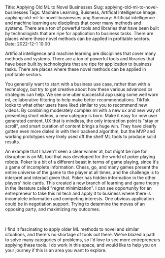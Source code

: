 Title: Applying Old ML to Novel Businesses
Slug: applying-old-ml-to-novel-businesses
Tags: Machine Learning, Buisness, Artifical Intelligence
Image: applying-old-ml-to-novel-businesses.png
Summary: Artificial intelligence and machine learning are disciplines that cover many methods and systems. There are a ton of powerful tools and libraries that have been built by technologists that are ripe for application to business tasks. There are places where these novel methods can be applied in profitable sectors.
Date: 2022-12-1 10:00

Artificial intelligence and machine learning are disciplines that cover many methods and systems. There are a ton of powerful tools and libraries that have been built by technologists that are ripe for application to business tasks. There are places where these novel methods can be applied in profitable sectors.

You generally want to start with a business use case, rather than with a technology, but try to get creative about how these various advanced cs strategies can help. We see one uber successful app using some well worn ml, collaborative filtering to help make better recommendations. TikTok looks to what other users have liked similar to you to recommend new videos. By combining moderately complex ml with a new ux and new way of presenting short videos, a new category is born. Make it easy for new user generated content, UX that is mindless, the only interaction point is "stay or scroll", and smart curation of content brings a huge win. They have clearly gotten even more dialed in with their backend algorithm, but the MVP and working prototypes very likely used off the shelf ML tools to produce solid results.

An example that I haven't seen a clear winner at, but might be ripe for disruption is an ML tool that was developed for the world of poker playing robots. Poker is a bit of a different beast in terms of game playing, since it's a game of incomplete information. Chess, go, and many games present the entire universe of the game to the player at all times, and the challenge is to interpret and interact given that. Poker has hidden information in the other players' hole cards. This created a new branch of learning and game theory in the literature called "regret minimization". I can see opportunity for an entrepreneur to take this ml tech and apply it to business where there is incomplete information and competing interests. One obvious application could be in negotiation support. Trying to determine the moves of an opposing party, and maximizing my outcomes.

<br><br>
I find it fascinating to apply older ML methods to novel and similar situations, and there's no shortage of tools out there. We've blazed a path to solve many categories of problems, so I'd love to see more entrepreneurs applying these tools. I do work in this space, and would like to help you on your journey if this is an area you want to explore.